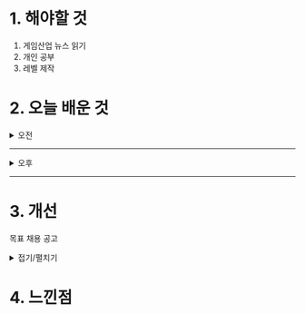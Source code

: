 
# 1. 해야할 것

1. 게임산업 뉴스 읽기 
2. 개인 공부  
3. 레벨 제작



# 2. 오늘 배운 것

<details>
<summary>오전</summary>

## 오늘의 뉴스

</details>

****

<details>
<summary>오후</summary>


</details>

****


# 3. 개선
목표 채용 공고

<details>
<summary>접기/펼치기</summary>

![image](https://github.com/user-attachments/assets/20a1b919-21ee-4627-be48-4455dd8cccb3)

## 레벨 구상
[유튜브: 오버킬 시나리오 시연](https://www.youtube.com/watch?v=r1ylKBzTy9g)

[유튜브: 오버킬 정예 시연](https://www.youtube.com/watch?v=33MR3MifGbU)

[나무위키: 오버킬](https://namu.wiki/w/%ED%94%84%EB%A1%9C%EC%A0%9D%ED%8A%B8%20%EC%98%A4%EB%B2%84%ED%82%AC)
</details>



# 4. 느낀점
